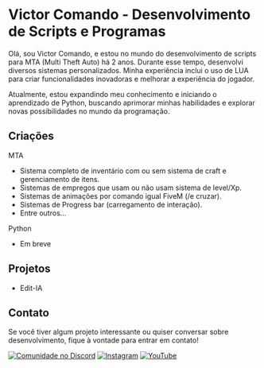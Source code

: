 # Victor Comando - Desenvolvimento de Scripts e Programas

Olá, sou Victor Comando, e estou no mundo do desenvolvimento de scripts para MTA (Multi Theft Auto) há 2 anos. Durante esse tempo, desenvolvi diversos sistemas personalizados. Minha experiência inclui o uso de LUA para criar funcionalidades inovadoras e melhorar a experiência do jogador.

Atualmente, estou expandindo meu conhecimento e iniciando o aprendizado de Python, buscando aprimorar minhas habilidades e explorar novas possibilidades no mundo da programação.

## Criações

MTA
- Sistema completo de inventário com ou sem sistema de craft e gerenciamento de itens.
- Sistemas de empregos que usam ou não usam sistema de level/Xp.
- Sistemas de animações por comando igual FiveM (/e cruzar).
- Sistemas de Progress bar (carregamento de interação).
- Entre outros...

Python
- Em breve

## Projetos
- Edit-IA

## Contato

Se você tiver algum projeto interessante ou quiser conversar sobre desenvolvimento, fique à vontade para entrar em contato!

[![Comunidade no Discord](https://img.shields.io/badge/Comunidade%20no%20Discord-7289DA?style=for-the-badge&logo=discord)](https://discord.gg/wF49kAGVxV)
[![Instagram](https://img.shields.io/badge/Instagram-E4405F?style=for-the-badge&logo=instagram)](https://instagram.com/victorcomando1)
[![YouTube](https://img.shields.io/badge/YouTube-FF0000?style=for-the-badge&logo=youtube)](https://www.youtube.com/@victorcomando/)
